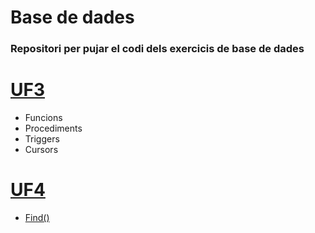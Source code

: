 # Base de dades

### Repositori per pujar el codi dels exercicis de base de dades
# [UF3](https://github.com/dromero4/Base-de-dades/tree/7f4247e86b6d1894903b54f5cd5c1253ea3760b8/UF3)
- Funcions
- Procediments
- Triggers
- Cursors

# [UF4](https://github.com/dromero4/Base-de-dades/tree/7051e4da1802865f8b7bd6645277dce2621150b9/UF4)
- [Find()](https://github.com/dromero4/Base-de-dades/blob/a3d869d4dfbd7a57f23239ff0739b0aed1a71769/UF4/Exercici%201.md)
